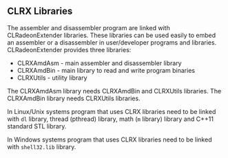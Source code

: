 ## CLRX Libraries

The assembler and disassembler program are linked with CLRadeonExtender libraries.
These libraries can be used easily to embed an assembler or a disassembler in user/developer
programs and libraries. CLRadeonExtender provides three libraries:

* CLRXAmdAsm - main assembler and disassembler library
* CLRXAmdBin - main library to read and write program binaries
* CLRXUtils - utility library

The CLRXAmdAsm library needs CLRXAmdBin and CLRXUtils libraries. The CLRXAmdBin
library needs CLRXUtils libraries.

In Linux/Unix systems program that uses CLRX libraries need to be linked with `dl` library,
thread (pthread) library, math (`m` library) library and C++11 standard STL library.

In Windows systems program that uses CLRX libraries need to be linked with `shell32.lib` library.

